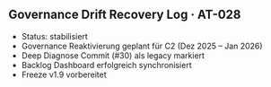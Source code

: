 ## Governance Drift Recovery Log · AT-028
- Status: stabilisiert
- Governance Reaktivierung geplant für C2 (Dez 2025 – Jan 2026)
- Deep Diagnose Commit (#30) als legacy markiert
- Backlog Dashboard erfolgreich synchronisiert
- Freeze v1.9 vorbereitet
